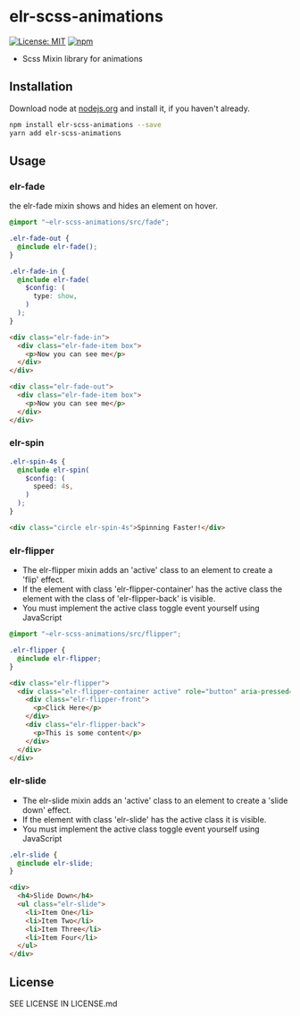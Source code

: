 # elr-scss-animations

[![License: MIT](https://img.shields.io/badge/License-MIT-yellow.svg)](https://opensource.org/licenses/MIT)
[![npm](https://img.shields.io/npm/dm/elr-scss-animations.svg?style=flat)]()

- Scss Mixin library for animations

## Installation

Download node at [nodejs.org](http://nodejs.org) and install it, if you haven't already.

```sh
npm install elr-scss-animations --save
yarn add elr-scss-animations
```

## Usage

### elr-fade

the elr-fade mixin shows and hides an element on hover.

```scss
@import "~elr-scss-animations/src/fade";

.elr-fade-out {
  @include elr-fade();
}

.elr-fade-in {
  @include elr-fade(
    $config: (
      type: show,
    )
  );
}
```

```html
<div class="elr-fade-in">
  <div class="elr-fade-item box">
    <p>Now you can see me</p>
  </div>
</div>

<div class="elr-fade-out">
  <div class="elr-fade-item box">
    <p>Now you can see me</p>
  </div>
</div>
```

### elr-spin

```scss
.elr-spin-4s {
  @include elr-spin(
    $config: (
      speed: 4s,
    )
  );
}
```

```html
<div class="circle elr-spin-4s">Spinning Faster!</div>
```

### elr-flipper

- The elr-flipper mixin adds an 'active' class to an element to create a 'flip' effect.
- If the element with class 'elr-flipper-container' has the active class the element with the class of 'elr-flipper-back' is visible.
- You must implement the active class toggle event yourself using JavaScript

```scss
@import "~elr-scss-animations/src/flipper";

.elr-flipper {
  @include elr-flipper;
}
```

```html
<div class="elr-flipper">
  <div class="elr-flipper-container active" role="button" aria-pressed="true">
    <div class="elr-flipper-front">
      <p>Click Here</p>
    </div>
    <div class="elr-flipper-back">
      <p>This is some content</p>
    </div>
  </div>
</div>
```

### elr-slide

- The elr-slide mixin adds an 'active' class to an element to create a 'slide down' effect.
- If the element with class 'elr-slide' has the active class it is visible.
- You must implement the active class toggle event yourself using JavaScript

```scss
.elr-slide {
  @include elr-slide;
}
```

```html
<div>
  <h4>Slide Down</h4>
  <ul class="elr-slide">
    <li>Item One</li>
    <li>Item Two</li>
    <li>Item Three</li>
    <li>Item Four</li>
  </ul>
</div>
```

## License

SEE LICENSE IN LICENSE.md
